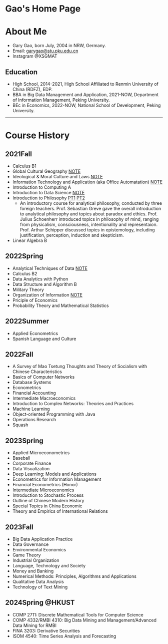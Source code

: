 # **Gao's Home Page**

# About Me
* Gary Gao, born July, 2004 in NRW, Germany.
* Email: garygao@stu.pku.edu.cn
* Instagram @XSGMAT

## Education
* High School, 2014-2021, High School Affiliated to Renmin University of China (RDFZ), EDP.
* BBA in Big Data Management and Application, 2021-NOW, Department of Information Management, Peking University.
* BEc in Economics, 2022-NOW, National School of Development, Peking University.

***
# Course History

## 2021Fall
* Calculus B1
* Global Cultural Geography [NOTE](https://groupiesss.github.io/lecture/WCG.pdf)
* Ideological & Moral Culture and Laws [NOTE](https://groupiesss.github.io/lecture/%E6%80%9D%E6%83%B3%E9%81%93%E5%BE%B7%E4%B8%8E%E6%B3%95%E6%B2%BB.pdf)
* Information Technology and Application (aka Office Automatation) [NOTE](https://groupiesss.github.io/lecture/OA%20%E6%9C%9F%E6%9C%AB%E5%A4%8D%E4%B9%A0.pdf)
* Introduction to Computing A
* Introduction to Data Science [NOTE](https://groupiesss.github.io/lecture/%E6%95%B0%E7%A7%91%E5%AF%BC%E6%9C%9F%E6%9C%AB%E5%A4%8D%E4%B9%A0.pdf)
* Introduction to Philosophy [PT1](https://groupiesss.github.io/lecture/Final%20Exam%20Review%20Pt.1%20Sebastian%20Sunday%20Gr%C3%A9ve.pdf) [PT2](https://groupiesss.github.io/lecture/Final%20Exam%20Review%20Pt.2%20Julius%20Schoenherr.pdf)
  * An introductory course for analytical philosophy, conducted by three foreign teachers. Prof. Sebastian Greve gave the overall introduction to analytical philosophy and topics about paradox and ethics. Prof. Julius Schoenherr introduced topics in philosophy of mind, ranging from physicalism, consciousness, intentionality and representaion. Prof. Arthur Schipper discussed topics in epistemology, including justification, perception, induction and skepticism.
* Linear Algebra B

## 2022Spring
* Analytical Techniques of Data [NOTE](https://groupiesss.github.io/lecture/SPSS.pdf)
* Calculus B2
* Data Analytics with Python
* Data Structure and Algorithm B
* Military Theory
* Organization of Information [NOTE](https://github.com/Groupiesss/Groupiesss.github.io/blob/main/lecture/%E4%BF%A1%E6%81%AF%E7%BB%84%E7%BB%87.pdf)
* Priciple of Economics
* Probability Theory and Mathematical Statistics

## 2022Summer
* Applied Econometrics
* Spanish Language and Culture

## 2022Fall
* A Survey of Mao Tsetung Thoughts and Theory of Socialism with Chinese Characteristics
* Basics of Computer Networks
* Database Systems
* Econometrics
* Financial Accounting
* Intermediate Macroeconomics
* Introduction to Complex Networks: Theories and Practices
* Machine Learning
* Object-oriented Programming with Java
* Operations Research
* Squash

## 2023Spring
* Applied Microeconometrics
* Baseball
* Corporate Finance
* Data Visualization
* Deep Learning: Models and Applications
* Econometrics for Information Management
* Financial Econometrics (Honor)
* Intermediate Microeconomics
* Introduction to Stochastic Process
* Outline of Chinese Modern History
* Special Topics in China Economic
* Theory and Empirics of International Relations

## 2023Fall
* Big Data Application Practice
* Data Governance
* Environmental Economics
* Game Theory
* Industrial Organization
* Language, Technology and Society
* Money and Banking
* Numerical Methods: Principles, Algorithms and Applications
* Qualitative Data Analysis
* Technology of Text Mining

## 2024Spring @HKUST
* COMP 2711: Discrete Mathematical Tools for Computer Science
* COMP 4332/RMBI 4310: Big Data Mining and Management/Advanced Data Mining for RMBI
* FINA 3203: Derivative Securities
* ISOM 4540: Time Series Analysis and Forecasting
